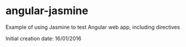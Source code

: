 # angular-jasmine
Example of using Jasmine to test Angular web app, including directives

Initial creation date: 16/01/2016
